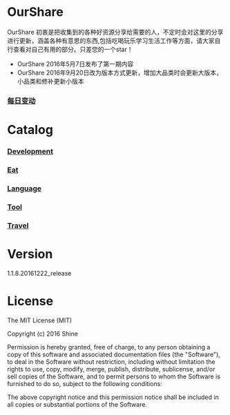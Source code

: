 # OurShare
OurShare 初衷是把收集到的各种好资源分享给需要的人，不定时会对这里的分享进行更新，涵盖各种有意思的东西,包括吃喝玩乐学习生活工作等方面，请大家自行查看对自己有用的部分。只差您的一个star！

* OurShare 2016年5月7日发布了第一期内容
* OurShare 2016年9月20日改为版本方式更新，增加大品类时会更新大版本，小品类和修补更新小版本

### [每日变动](https://github.com/Shineee/OurShare/commits/master)

# Catalog

### [Development](Development)

### [Eat](Eat)

### [Language](Language)

### [Tool](Tool)

### [Travel](Travel)

# Version

1.1.8.20161222_release

# License

The MIT License (MIT)

Copyright (c) 2016 Shine

Permission is hereby granted, free of charge, to any person obtaining a copy
of this software and associated documentation files (the "Software"), to deal
in the Software without restriction, including without limitation the rights
to use, copy, modify, merge, publish, distribute, sublicense, and/or sell
copies of the Software, and to permit persons to whom the Software is
furnished to do so, subject to the following conditions:

The above copyright notice and this permission notice shall be included in all
copies or substantial portions of the Software.